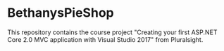 # BethanysPieShop
This repository contains the course project "Creating your first ASP.NET Core 2.0 MVC application with Visual Studio 2017" from Pluralsight.
